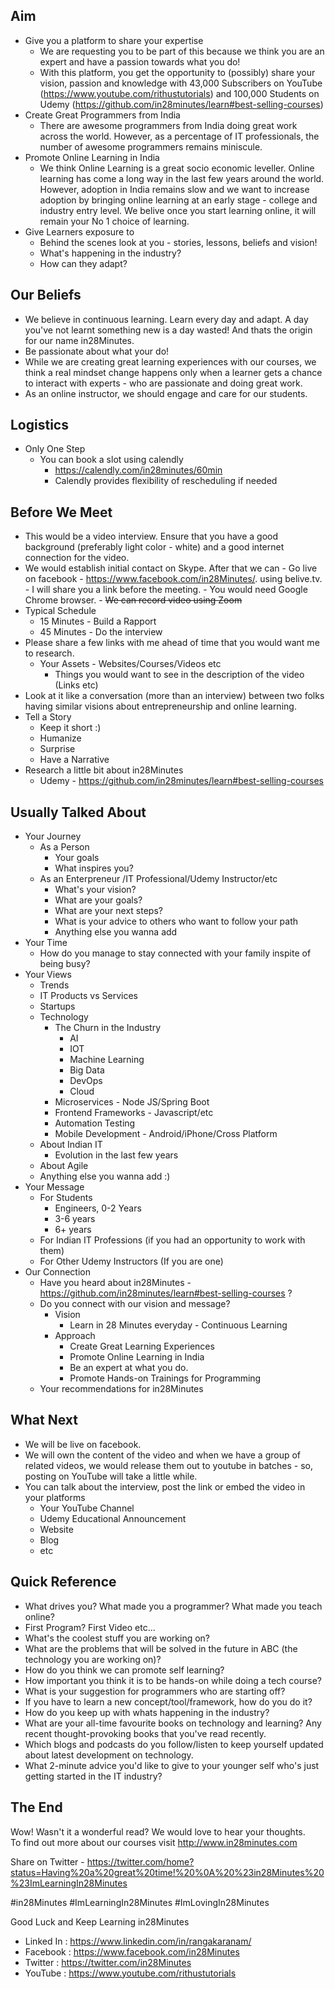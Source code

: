 ## Aim

- Give you a platform to share your expertise
	- We are requesting you to be part of this because we think you are an expert and have a passion towards what you do!
	- With this platform, you get the opportunity to (possibly) share your vision, passion and knowledge with  43,000 Subscribers on YouTube (https://www.youtube.com/rithustutorials) and 100,000 Students on Udemy (https://github.com/in28minutes/learn#best-selling-courses)
- Create Great Programmers from India
	- There are awesome programmers from India doing great work across the world. However, as a percentage of IT professionals, the number of awesome programmers remains miniscule.
- Promote Online Learning in India
	- We think Online Learning is a great socio economic leveller. Online learning has come a long way in the last few years around the world. However, adoption in India remains slow and we want to increase adoption by bringing online learning at an early stage - college and industry entry level. We belive once you start learning online, it will remain your No 1 choice of learning.
- Give Learners exposure to 
	- Behind the scenes look at you - stories, lessons, beliefs and vision!
	- What's happening in the industry?
	- How can they adapt?

## Our Beliefs

- We believe in continuous learning. Learn every day and adapt. A day you've not learnt something new is a day wasted! And thats the origin for our name in28Minutes.
- Be passionate about what your do!
- While we are creating great learning experiences with our courses, we think a real mindset change happens only when a learner gets a chance to interact with experts - who are passionate and doing great work.
- As an online instructor, we should engage and care for our students.


## Logistics

- Only One Step
	- You can book a slot using calendly 
		- https://calendly.com/in28minutes/60min
		- Calendly provides flexibility of rescheduling if needed

## Before We Meet
- This would be a video interview. Ensure that you have a good background (preferably light color - white) and a good internet connection for the video.
- We would establish initial contact on Skype.  After that we can 
      - Go live on facebook - https://www.facebook.com/in28Minutes/. using belive.tv.
      	- I will share you a link before the meeting. 
      	- You would need Google Chrome browser. 
      	- ~~We can record video using Zoom~~
- Typical Schedule
	- 15 Minutes - Build a Rapport
	- 45 Minutes - Do the interview
- Please share a few links with me ahead of time that you would want me to research.
	- Your Assets - Websites/Courses/Videos etc
		- Things you would want to see in the description of the video (Links etc)
- Look at it like a conversation (more than an interview) between two folks having similar visions about entrepreneurship and online learning.
- Tell a Story
	- Keep it short :)
	- Humanize
	- Surprise
	- Have a Narrative
- Research a little bit about in28Minutes
	- Udemy - https://github.com/in28minutes/learn#best-selling-courses 

## Usually Talked About

- Your Journey
	- As a Person
		- Your goals
		- What inspires you?
	- As an Enterpreneur /IT Professional/Udemy Instructor/etc
		- What's your vision?
		- What are your goals?
		- What are your next steps?
		- What is your advice to others who want to follow your path
		- Anything else you wanna add
- Your Time
	- How do you manage to stay connected with your family inspite of being busy?
- Your Views
	- Trends
	- IT Products vs Services
	- Startups	
	- Technology
		- The Churn in the Industry
			- AI
			- IOT
			- Machine Learning
			- Big Data
			- DevOps
			- Cloud
		- Microservices - Node JS/Spring Boot
		- Frontend Frameworks - Javascript/etc
		- Automation Testing
		- Mobile Development - Android/iPhone/Cross Platform
	- About Indian IT
		- Evolution in the last few years
	- About Agile
	- Anything else you wanna add :)
- Your Message
	- For Students
		- Engineers, 0-2 Years
		- 3-6 years
		- 6+ years
	- For Indian IT Professions (if you had an opportunity to work with them) 
	- For Other Udemy Instructors (If you are one)
- Our Connection
	- Have you heard about in28Minutes - https://github.com/in28minutes/learn#best-selling-courses ?
	- Do you connect with our vision and message?
		- Vision
			- Learn in 28 Minutes everyday - Continuous Learning
		- Approach
			- Create Great Learning Experiences
			- Promote Online Learning in India
			- Be an expert at what you do.
			- Promote Hands-on Trainings for Programming
	- Your recommendations for in28Minutes

## What Next

- We will be live on facebook. 
- We will own the content of the video and when we have a group of related videos, we would release them out to youtube in batches - so, posting on YouTube will take a little while.
- You can talk about the interview, post the link or embed the video in your platforms
   - Your YouTube Channel
   - Udemy Educational Announcement
   - Website
   - Blog
   - etc

## Quick Reference
- What drives you? What made you a programmer? What made you teach online?
- First Program? First Video etc...
- What's the coolest stuff you are working on?
- What are the problems that will be solved in the future in ABC (the technology you are working on)?
- How do you think we can promote self learning?
- How important you think it is to be hands-on while doing a tech course?
- What is your suggestion for programmers who are starting off?
- If you have to learn a new concept/tool/framework, how do you do it?
- How do you keep up with whats happening in the industry?
- What are your all-time favourite books on technology and learning? Any recent thought-provoking books that you've read recently.
- Which blogs and podcasts do you follow/listen to keep yourself updated about latest development on technology.
- What 2-minute advice you'd like to give to your younger self who's just getting started in the IT industry?

## The End

Wow! Wasn't it a wonderful read? We would love to hear your thoughts.  
To find out more about our courses visit http://www.in28minutes.com

Share on Twitter - https://twitter.com/home?status=Having%20a%20great%20time!%20%0A%20%23in28Minutes%20%23ImLearningIn28Minutes

#in28Minutes #ImLearningIn28Minutes #ImLovingIn28Minutes 

Good Luck and Keep Learning in28Minutes
- Linked In : https://www.linkedin.com/in/rangakaranam/​
- Facebook  : https://www.facebook.com/in28Minutes​
- Twitter   : https://twitter.com/in28Minutes​
- YouTube   : https://www.youtube.com/rithustutorials​
​